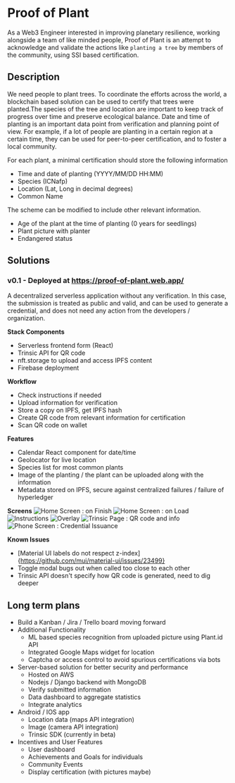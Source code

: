 # Proof of Plant
As a Web3 Engineer interested in improving planetary resilience, working alongside a team of like minded people, Proof of Plant is an attempt to acknowledge and validate the actions like `planting a tree` by members of the community, using SSI based certification.

## Description
We need people to plant trees. To coordinate the efforts across the world, a blockchain based solution can be used to certify that trees were planted.The species of the tree and location are important to keep track of progress over time and preserve ecological balance. Date and time of planting is an important data point from verification and planning point of view. For example, if a lot of people are planting in a certain region at a certain time, they can be used for peer-to-peer certification, and to foster a local community.

For each plant, a minimal certification should store the following information
- Time and date of planting (YYYY/MM/DD HH:MM)
- Species (ICNafp)
- Location (Lat, Long in decimal degrees)
- Common Name

The scheme can be modified to include other relevant information.
- Age of the plant at the time of planting (0 years for seedlings)
- Plant picture with planter
- Endangered status

## Solutions
### v0.1 - Deployed at https://proof-of-plant.web.app/
A decentralized serverless application without any verification. In this case, the submission is treated as public and valid, and can be used to generate a credential, and does not need any action from the developers / organization.

**Stack Components**
- Serverless frontend form (React)
- Trinsic API for QR code
- nft.storage to upload and access IPFS content
- Firebase deployment

**Workflow**
- Check instructions if needed
- Upload information for verification
- Store a copy on IPFS, get IPFS hash
- Create QR code from relevant information for certification
- Scan QR code on wallet

**Features**
- Calendar React component for date/time
- Geolocator for live location
- Species list for most common plants
- Image of the planting / the plant can be uploaded along with the information
- Metadata stored on IPFS, secure against centralized failures / failure of hyperledger

**Screens**
![Home Screen : on Finish](./src/media/Screen_main_final.png)
![Home Screen : on Load](./src/media/Screen_main_initial.png)
![Instructions](./src/media/Screen_instructions.png)
![Overlay](./src/media/Screen_modal.png)
![Trinsic Page : QR code and info](./src/media/Screen_trinsic.png)
![Phone Screen : Credential Issuance](./src/media/Screen_credential_phone.jpg)

**Known Issues**
- [Material UI labels do not respect z-index]{https://github.com/mui/material-ui/issues/23499}
- Toggle modal bugs out when called too close to each other
- Trinsic API doesn't specify how QR code is generated, need to dig deeper

## Long term plans
- Build a Kanban / Jira / Trello board moving forward
- Additional Functionality
  - ML based species recognition from uploaded picture using Plant.id API
  - Integrated Google Maps widget for location 
  - Captcha or access control to avoid spurious certifications via bots
- Server-based solution for better security and performance
  - Hosted on AWS
  - Nodejs / Django backend with MongoDB
  - Verify submitted information
  - Data dashboard to aggregate statistics
  - Integrate analytics
- Android / IOS app 
  - Location data (maps API integration)
  - Image (camera API integration)
  - Trinsic SDK (currently in beta)
- Incentives and User Features
  - User dashboard
  - Achievements and Goals for individuals
  - Community Events
  - Display certification (with pictures maybe)
